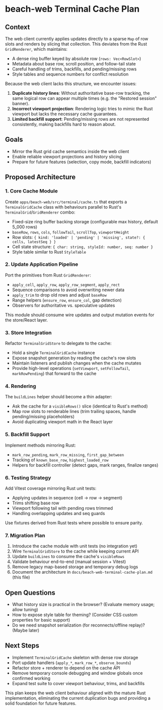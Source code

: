 # beach-web Terminal Cache Plan

## Context

The web client currently applies updates directly to a sparse `Map` of row slots and renders by slicing that collection. This deviates from the Rust `GridRenderer`, which maintains:

- A dense ring buffer keyed by absolute row (`rows: Vec<RowSlot>`)
- Metadata about base row, scroll position, and follow-tail state
- Careful handling of trims, backfills, and pending/missing rows
- Style tables and sequence numbers for conflict resolution

Because the web client lacks this structure, we encounter issues:

1. **Duplicate history lines**: Without authoritative base-row tracking, the same logical row can appear multiple times (e.g. the "Restored session" banner).
2. **Incorrect viewport projection**: Rendering logic tries to mimic the Rust viewport but lacks the necessary cache guarantees.
3. **Limited backfill support**: Pending/missing rows are not represented consistently, making backfills hard to reason about.

## Goals

- Mirror the Rust grid cache semantics inside the web client
- Enable reliable viewport projections and history slicing
- Prepare for future features (selection, copy mode, backfill indicators)

## Proposed Architecture

### 1. Core Cache Module

Create `apps/beach-web/src/terminal/cache.ts` that exports a `TerminalGridCache` class with behaviours parallel to Rust's `TerminalGrid`/`GridRenderer` combo:

- Fixed-size ring buffer backing storage (configurable max history, default 5_000 rows)
- `baseRow`, `rows`, `cols`, `followTail`, `scrollTop`, `viewportHeight`
- Row slots: `{ kind: 'loaded' | 'pending' | 'missing', state?: { cells, latestSeq } }`
- Cell state structure: `{ char: string, styleId: number, seq: number }`
- Style table similar to Rust `StyleTable`

### 2. Update Application Pipeline

Port the primitives from Rust `GridRenderer`:

- `apply_cell`, `apply_row`, `apply_row_segment`, `apply_rect`
- Sequence comparisons to avoid overwriting newer data
- `apply_trim` to drop old rows and adjust `baseRow`
- Range helpers (`ensure_row`, `ensure_col`, gap detection)
- Observers for authoritative vs. speculative updates

This module should consume wire updates and output mutation events for the store/React layer.

### 3. Store Integration

Refactor `TerminalGridStore` to delegate to the cache:

- Hold a single `TerminalGridCache` instance
- Expose snapshot generation by reading the cache's row slots
- Maintain listeners and publish changes when the cache mutates
- Provide high-level operations (`setViewport`, `setFollowTail`, `markRowPending`) that forward to the cache

### 4. Rendering

The `buildLines` helper should become a thin adapter:

- Ask the cache for a `visibleRows()` slice (identical to Rust's method)
- Map row slots to renderable lines (trim trailing spaces, handle pending/missing placeholders)
- Avoid duplicating viewport math in the React layer

### 5. Backfill Support

Implement methods mirroring Rust:

- `mark_row_pending`, `mark_row_missing`, `first_gap_between`
- Tracking of `known_base_row`, `highest_loaded_row`
- Helpers for backfill controller (detect gaps, mark ranges, finalize ranges)

### 6. Testing Strategy

Add Vitest coverage mirroring Rust unit tests:

- Applying updates in sequence (cell -> row -> segment)
- Trims shifting base row
- Viewport following tail with pending rows trimmed
- Handling overlapping updates and seq guards

Use fixtures derived from Rust tests where possible to ensure parity.

### 7. Migration Plan

1. Introduce the cache module with unit tests (no integration yet)
2. Wire `TerminalGridStore` to the cache while keeping current API
3. Update `buildLines` to consume the cache's `visibleRows`
4. Validate behaviour end-to-end (manual session + Vitest)
5. Remove legacy map-based storage and temporary debug logs
6. Document the architecture in `docs/beach-web-terminal-cache-plan.md` (this file)

## Open Questions

- What history size is practical in the browser? (Evaluate memory usage; allow tuning)
- How to expose style table for theming? (Consider CSS custom properties for basic support)
- Do we need snapshot serialization (for reconnects/offline replay)? (Maybe later)

## Next Steps

- Implement `TerminalGridCache` skeleton with dense row storage
- Port update handlers (`apply_*`, `mark_row_*`, `observe_bounds`)
- Refactor store + renderer to depend on the cache API
- Remove temporary console debugging and window globals once confirmed working
- Expand test suite to cover viewport behaviour, trims, and backfills

This plan keeps the web client behaviour aligned with the mature Rust implementation, eliminating the current duplication bugs and providing a solid foundation for future features.
